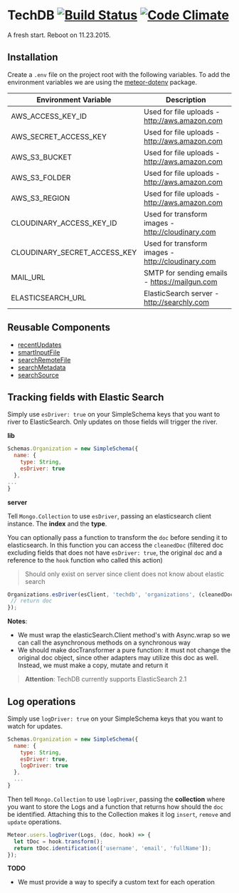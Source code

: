 # TechDB [![Build Status](https://travis-ci.org/envisioning/techdb.svg?branch=master)](https://travis-ci.org/envisioning/techdb) [![Code Climate](https://codeclimate.com/github/envisioning/techdb/badges/gpa.svg)](https://codeclimate.com/github/envisioning/techdb)

A fresh start. Reboot on 11.23.2015.


## Installation

Create a `.env` file on the project root with the following variables. To add the environment variables we are using the [meteor-dotenv](https://github.com/okgrow/meteor-dotenv) package.

| Environment Variable         | Description                                                                        |
|------------------------------|------------------------------------------------------------------------------------|
| AWS_ACCESS_KEY_ID            | Used for file uploads - http://aws.amazon.com                                      |
| AWS_SECRET_ACCESS_KEY        | Used for file uploads - http://aws.amazon.com                                      |
| AWS_S3_BUCKET                | Used for file uploads - http://aws.amazon.com                                      |
| AWS_S3_FOLDER                | Used for file uploads - http://aws.amazon.com                                      |
| AWS_S3_REGION                | Used for file uploads - http://aws.amazon.com                                      |
| CLOUDINARY_ACCESS_KEY_ID     | Used for transform images - http://cloudinary.com                                  |
| CLOUDINARY_SECRET_ACCESS_KEY | Used for transform images - http://cloudinary.com                                  |
| MAIL_URL                     | SMTP for sending emails - https://mailgun.com                                      |
| ELASTICSEARCH_URL            | ElasticSearch server - http://searchly.com                                         |


## Reusable Components
- [recentUpdates](https://github.com/envisioning/techdb/tree/master/client/views/shared/recent_updates)
- [smartInputFile](https://github.com/envisioning/techdb/tree/master/client/views/shared/smart_input_file)
- [searchRemoteFile](https://github.com/envisioning/techdb/tree/master/client/views/shared/search_remote_file)
- [searchMetadata](https://github.com/envisioning/techdb/tree/master/client/views/shared/search_metadata)
- [searchSource](https://github.com/envisioning/techdb/tree/master/client/views/shared/search_source)



## Tracking fields with Elastic Search

Simply use ```esDriver: true``` on your SimpleSchema keys that you want to river to ElasticSearch.
Only updates on those fields will trigger the river.

**lib**
```js
Schemas.Organization = new SimpleSchema({
  name: {
    type: String,
    esDriver: true
  },
...
}
```

**server**

Tell `Mongo.Collection` to use `esDriver`, passing an elasticsearch client instance. The **index** and the **type**. 

You can optionally pass a function to transform the `doc` before sending it to elasticsearch. In this function you can access the `cleanedDoc` (filtered doc excluding fields that does not have `esDriver: true`, the original `do`c and a reference to the `hook` function who called this action)
> Should only exist on server since client does not know about elastic search

```js
Organizations.esDriver(esClient, 'techdb', 'organizations', (cleanedDoc, doc, hook) => {
 // return doc
});
```

**Notes**:
- We must wrap the elasticSearch.Client method's with Async.wrap so we can call the asynchronous methods on a synchronous way
- We should make docTransformer a pure function: it must not change the original doc object, since other adapters may utilize this doc as well. Instead, we must make a copy, mutate and return it

> **Attention**: TechDB currently supports ElasticSearch 2.1

## Log operations

Simply use `logDriver: true` on your SimpleSchema keys that you want to watch for updates.

```javascript
Schemas.Organization = new SimpleSchema({
  name: {
    type: String,
    esDriver: true,
    logDriver: true
  },
  ...
}
```
Then tell `Mongo.Collection` to use `logDriver`, passing the **collection** where you want to store the Logs and a function that returns how should the `doc` be identified. Attaching this to the Collection makes it log `insert`, `remove` and `update` operations.

```js
Meteor.users.logDriver(Logs, (doc, hook) => {
  let tDoc = hook.transform();
  return tDoc.identification(['username', 'email', 'fullName']);
});
```

**TODO**
- We must provide a way to specify a custom text for each operation



